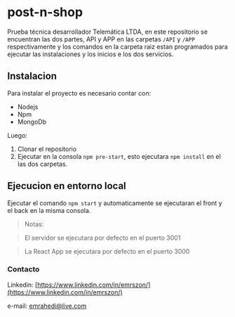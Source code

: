 # post-n-shop
Prueba técnica desarrollador Telemática LTDA, en este repositorio se encuentran las dos partes, API y APP en las carpetas `/API` y `/APP` respectivamente y los comandos en la carpeta raiz estan programados para ejecutar las instalaciones y los inicios e los dos servicios.

## Instalacion

Para instalar el proyecto es necesario contar con:
* Nodejs
* Npm
* MongoDb

Luego:
1. Clonar el repositorio
2. Ejecutar en la consola `npm pre-start`, esto ejecutara `npm install` en el las dos carpetas.

## Ejecucion en entorno local 

Ejecutar el comando `npm start` y automaticamente se ejecutaran el front y el back en la misma consola.

> Notas: 

> El servidor se ejecutara por defecto en el puerto 3001

> La React App se ejecutara por defecto en el puerto 3000

### Contacto
Linkedin: [https://www.linkedin.com/in/emrszon/](https://www.linkedin.com/in/emrszon/)

e-mail: [emrahedi@live.com](mailto:emrahedi@live.com)
